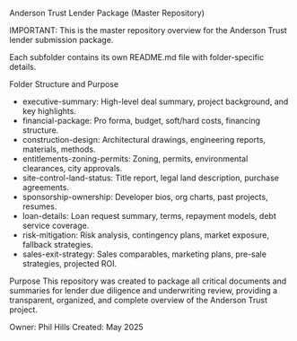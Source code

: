 Anderson Trust Lender Package (Master Repository)

IMPORTANT:
This is the master repository overview for the Anderson Trust lender submission package.

Each subfolder contains its own README.md file with folder-specific details.

Folder Structure and Purpose

- executive-summary: High-level deal summary, project background, and key highlights.
- financial-package: Pro forma, budget, soft/hard costs, financing structure.
- construction-design: Architectural drawings, engineering reports, materials, methods.
- entitlements-zoning-permits: Zoning, permits, environmental clearances, city approvals.
- site-control-land-status: Title report, legal land description, purchase agreements.
- sponsorship-ownership: Developer bios, org charts, past projects, resumes.
- loan-details: Loan request summary, terms, repayment models, debt service coverage.
- risk-mitigation: Risk analysis, contingency plans, market exposure, fallback strategies.
- sales-exit-strategy: Sales comparables, marketing plans, pre-sale strategies, projected ROI.

Purpose
This repository was created to package all critical documents and summaries for lender due diligence and underwriting review, providing a transparent, organized, and complete overview of the Anderson Trust project.

Owner: Phil Hills
Created: May 2025
